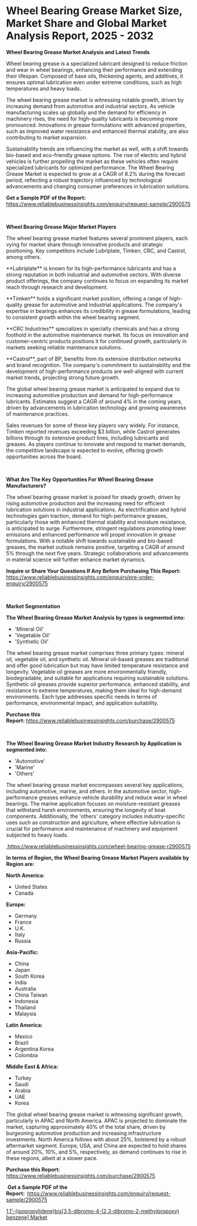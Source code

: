 <p><h1>Wheel Bearing Grease Market Size, Market Share and Global Market Analysis Report, 2025 - 2032</h1></p><p><strong>Wheel Bearing Grease Market Analysis and Latest Trends</strong></p>
<p><p>Wheel bearing grease is a specialized lubricant designed to reduce friction and wear in wheel bearings, enhancing their performance and extending their lifespan. Composed of base oils, thickening agents, and additives, it ensures optimal lubrication even under extreme conditions, such as high temperatures and heavy loads. </p><p>The wheel bearing grease market is witnessing notable growth, driven by increasing demand from automotive and industrial sectors. As vehicle manufacturing scales up globally and the demand for efficiency in machinery rises, the need for high-quality lubricants is becoming more pronounced. Innovations in grease formulations with advanced properties, such as improved water resistance and enhanced thermal stability, are also contributing to market expansion. </p><p>Sustainability trends are influencing the market as well, with a shift towards bio-based and eco-friendly grease options. The rise of electric and hybrid vehicles is further propelling the market as these vehicles often require specialized lubricants for optimized performance. The Wheel Bearing Grease Market is expected to grow at a CAGR of 8.2% during the forecast period, reflecting a robust trajectory influenced by technological advancements and changing consumer preferences in lubrication solutions.</p></p>
<p><strong>Get a Sample PDF of the Report:&nbsp;</strong> <a href="https://www.reliablebusinessinsights.com/enquiry/request-sample/2900575?utm_campaign=3292&utm_medium=2&utm_source=Github&utm_content=ia&utm_term=16032025&utm_id=wheel-bearing-grease">https://www.reliablebusinessinsights.com/enquiry/request-sample/2900575</a></p>
<p>&nbsp;</p>
<p><strong>Wheel Bearing Grease Major Market Players</strong></p>
<p><p>The wheel bearing grease market features several prominent players, each vying for market share through innovative products and strategic positioning. Key competitors include Lubriplate, Timken, CRC, and Castrol, among others. </p><p>**Lubriplate** is known for its high-performance lubricants and has a strong reputation in both industrial and automotive sectors. With diverse product offerings, the company continues to focus on expanding its market reach through research and development.</p><p>**Timken** holds a significant market position, offering a range of high-quality grease for automotive and industrial applications. The company's expertise in bearings enhances its credibility in grease formulations, leading to consistent growth within the wheel bearing segment.</p><p>**CRC Industries** specializes in specialty chemicals and has a strong foothold in the automotive maintenance market. Its focus on innovation and customer-centric products positions it for continued growth, particularly in markets seeking reliable maintenance solutions.</p><p>**Castrol**, part of BP, benefits from its extensive distribution networks and brand recognition. The company's commitment to sustainability and the development of high-performance products are well-aligned with current market trends, projecting strong future growth.</p><p>The global wheel bearing grease market is anticipated to expand due to increasing automotive production and demand for high-performance lubricants. Estimates suggest a CAGR of around 4% in the coming years, driven by advancements in lubrication technology and growing awareness of maintenance practices.</p><p>Sales revenues for some of these key players vary widely. For instance, Timken reported revenues exceeding $3 billion, while Castrol generates billions through its extensive product lines, including lubricants and greases. As players continue to innovate and respond to market demands, the competitive landscape is expected to evolve, offering growth opportunities across the board.</p></p>
<p>&nbsp;</p>
<p><strong>What Are The Key Opportunities For Wheel Bearing Grease Manufacturers?</strong></p>
<p><p>The wheel bearing grease market is poised for steady growth, driven by rising automotive production and the increasing need for efficient lubrication solutions in industrial applications. As electrification and hybrid technologies gain traction, demand for high-performance greases, particularly those with enhanced thermal stability and moisture resistance, is anticipated to surge. Furthermore, stringent regulations promoting lower emissions and enhanced performance will propel innovation in grease formulations. With a notable shift towards sustainable and bio-based greases, the market outlook remains positive, targeting a CAGR of around 5% through the next five years. Strategic collaborations and advancements in material science will further enhance market dynamics.</p></p>
<p><strong>Inquire or Share Your Questions If Any Before Purchasing This Report:</strong> <a href="https://www.reliablebusinessinsights.com/enquiry/pre-order-enquiry/2900575?utm_campaign=3292&utm_medium=2&utm_source=Github&utm_content=ia&utm_term=16032025&utm_id=wheel-bearing-grease">https://www.reliablebusinessinsights.com/enquiry/pre-order-enquiry/2900575</a></p>
<p>&nbsp;</p>
<p><strong>Market Segmentation</strong></p>
<p><strong>The Wheel Bearing Grease Market Analysis by types is segmented into:</strong></p>
<p><ul><li>'Mineral Oil'</li><li>'Vegetable Oil'</li><li>'Synthetic Oil'</li></ul></p>
<p><p>The wheel bearing grease market comprises three primary types: mineral oil, vegetable oil, and synthetic oil. Mineral oil-based greases are traditional and offer good lubrication but may have limited temperature resistance and longevity. Vegetable oil greases are more environmentally friendly, biodegradable, and suitable for applications requiring sustainable solutions. Synthetic oil greases provide superior performance, enhanced stability, and resistance to extreme temperatures, making them ideal for high-demand environments. Each type addresses specific needs in terms of performance, environmental impact, and application suitability.</p></p>
<p><strong>Purchase this Report:&nbsp;</strong><a href="https://www.reliablebusinessinsights.com/purchase/2900575?utm_campaign=3292&utm_medium=2&utm_source=Github&utm_content=ia&utm_term=16032025&utm_id=wheel-bearing-grease">https://www.reliablebusinessinsights.com/purchase/2900575</a></p>
<p>&nbsp;</p>
<p><strong>The Wheel Bearing Grease Market Industry Research by Application is segmented into:</strong></p>
<p><ul><li>'Automotive'</li><li>'Marine'</li><li>'Others'</li></ul></p>
<p><p>The wheel bearing grease market encompasses several key applications, including automotive, marine, and others. In the automotive sector, high-performance greases enhance vehicle durability and reduce wear in wheel bearings. The marine application focuses on moisture-resistant greases that withstand harsh environments, ensuring the longevity of boat components. Additionally, the 'others' category includes industry-specific uses such as construction and agriculture, where effective lubrication is crucial for performance and maintenance of machinery and equipment subjected to heavy loads.</p></p>
<p><a href="https://www.reliablebusinessinsights.com/wheel-bearing-grease-r2900575?utm_campaign=3292&utm_medium=2&utm_source=Github&utm_content=ia&utm_term=16032025&utm_id=wheel-bearing-grease">&nbsp;https://www.reliablebusinessinsights.com/wheel-bearing-grease-r2900575</a></p>
<p><strong>In terms of Region, the Wheel Bearing Grease Market Players available by Region are:</strong></p>
<p>
    <p> <strong> North America: </strong>
        <ul>
            <li>United States</li>
            <li>Canada</li>
        </ul>
        </p> 
    <p> <strong> Europe: </strong>
        <ul>
            <li>Germany</li>
            <li>France</li>
            <li>U.K.</li>
            <li>Italy</li>
            <li>Russia</li>
        </ul>
        </p> 
    <p> <strong> Asia-Pacific: </strong>
        <ul>
            <li>China</li>
            <li>Japan</li>
            <li>South Korea</li>
            <li>India</li>
            <li>Australia</li>
            <li>China Taiwan</li>
            <li>Indonesia</li>
            <li>Thailand</li>
            <li>Malaysia</li>
        </ul>
        </p> 
    <p> <strong> Latin America: </strong>
        <ul>
            <li>Mexico</li>
            <li>Brazil</li>
            <li>Argentina Korea</li>
            <li>Colombia</li>
        </ul>
        </p> 
    <p> <strong> Middle East & Africa: </strong>
        <ul>
            <li>Turkey</li>
            <li>Saudi</li>
            <li>Arabia</li>
            <li>UAE</li>
            <li>Korea</li>
        </ul>
    </p>
    </p>
<p><p>The global wheel bearing grease market is witnessing significant growth, particularly in APAC and North America. APAC is projected to dominate the market, capturing approximately 40% of the total share, driven by burgeoning automotive production and increasing infrastructure investments. North America follows with about 25%, bolstered by a robust aftermarket segment. Europe, USA, and China are expected to hold shares of around 20%, 10%, and 5%, respectively, as demand continues to rise in these regions, albeit at a slower pace.</p></p>
<p><strong>Purchase this Report: </strong><a href="https://www.reliablebusinessinsights.com/purchase/2900575?utm_campaign=3292&utm_medium=2&utm_source=Github&utm_content=ia&utm_term=16032025&utm_id=wheel-bearing-grease">https://www.reliablebusinessinsights.com/purchase/2900575</a></p>
<p>&nbsp;<strong>Get a Sample PDF of the Report:&nbsp;&nbsp;</strong><a href="https://www.reliablebusinessinsights.com/enquiry/request-sample/2900575?utm_campaign=3292&utm_medium=2&utm_source=Github&utm_content=ia&utm_term=16032025&utm_id=wheel-bearing-grease">https://www.reliablebusinessinsights.com/enquiry/request-sample/2900575</a></p>
<p><strong></strong></p>
<p><p><a href="https://github.com/stickkinkel/Market-Research-Report-List-1/blob/main/11-isopropylidenebis35-dibromo-4-23-dibromo-2-methylpropoxy-benzene-market.md?utm_campaign=3292&utm_medium=2&utm_source=Github&utm_content=ia&utm_term=16032025&utm_id=wheel-bearing-grease">1,1'-(isopropylidene)bis[3,5-dibromo-4-(2,3-dibromo-2-methylpropoxy) benzene] Market</a></p></p>